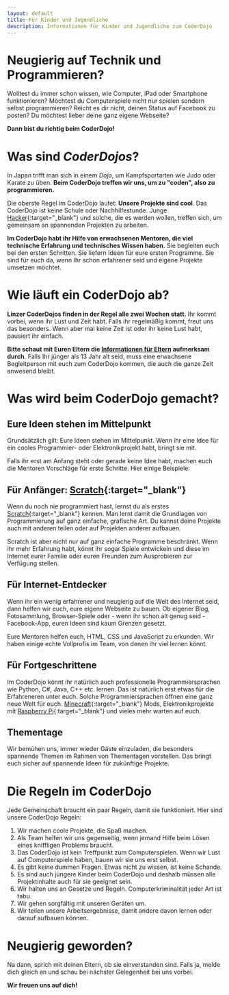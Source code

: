 ```yaml
---
layout: default
title: Für Kinder und Jugendliche
description: Informationen für Kinder und Jugendliche zum CoderDojo
---
```


# Neugierig auf Technik und Programmieren?

Wolltest du immer schon wissen, wie Computer, iPad oder Smartphone funktionieren? Möchtest du Computerspiele nicht nur spielen sondern selbst programmieren? Reicht es dir nicht, deinen Status auf Facebook zu posten? Du möchtest lieber deine ganz eigene Webseite? 

**Dann bist du richtig beim CoderDojo!**


# Was sind *CoderDojos*?

In Japan trifft man sich in einem *Dojo*, um Kampfsportarten wie Judo oder Karate zu üben. **Beim CoderDojo treffen wir uns, um zu "coden", also zu programmieren.**

Die oberste Regel im CoderDojo lautet: **Unsere Projekte sind cool**. Das CoderDojo ist keine Schule oder Nachhilfestunde. Junge [Hacker](http://ulm.ccc.de/old/chaos-seminar/hacker/hacker.pdf "Erklärung, was ein Hacker ist"){:target="_blank"} und solche, die es werden wollen, treffen sich, um gemeinsam an spannenden Projekten zu arbeiten.

**Im CoderDojo habt ihr Hilfe von erwachsenen Mentoren, die viel technische Erfahrung und technisches Wissen haben.** Sie begleiten euch bei den ersten Schritten. Sie liefern Ideen für eure ersten Programme. Sie sind für euch da, wenn Ihr schon erfahrener seid und eigene Projekte umsetzen möchtet.


# Wie läuft ein CoderDojo ab?

**Linzer CoderDojos finden in der Regel alle zwei Wochen statt.** Ihr kommt vorbei, wenn ihr Lust und Zeit habt. Falls ihr regelmäßig kommt, freut uns das besonders. Wenn aber mal keine Zeit ist oder ihr keine Lust habt, pausiert ihr einfach.

**Bitte schaut mit Euren Eltern die [Informationen für Eltern](eltern.html) aufmerksam durch.** Falls Ihr jünger als 13 Jahr alt seid, muss eine erwachsene Begleitperson mit euch zum CoderDojo kommen, die auch die ganze Zeit anwesend bleibt.


# Was wird beim CoderDojo gemacht?

## Eure Ideen stehen im Mittelpunkt

Grundsätzlich gilt: Eure Ideen stehen im Mittelpunkt. Wenn ihr eine Idee für ein cooles Programmier- oder Elektronikprojekt habt, bringt sie mit.

Falls ihr erst am Anfang steht oder gerade keine Idee habt, machen euch die Mentoren Vorschläge für erste Schritte. Hier einige Beispiele:

## Für Anfänger: [Scratch](https://scratch.mit.edu/ "Homepage von Scratch"){:target="_blank"}

Wenn du noch nie programmiert hast, lernst du als erstes [Scratch](https://scratch.mit.edu/ "Homepage von Scratch"){:target="_blank"} kennen. Man lernt damit die Grundlagen von Programmierung auf ganz einfache, grafische Art. Du kannst deine Projekte auch mit anderen teilen oder auf Projekten anderer aufbauen.

Scratch ist aber nicht nur auf ganz einfache Programme beschränkt. Wenn ihr mehr Erfahrung habt, könnt ihr sogar Spiele entwickeln und diese im Internet eurer Familie oder euren Freunden zum Ausprobieren zur Verfügung stellen.

## Für Internet-Entdecker

Wenn ihr ein wenig erfahrener und neugierig auf die Welt des Internet seid, dann helfen wir euch, eure eigene Webseite zu bauen. Ob eigener Blog, Fotosammlung, Browser-Spiele oder - wenn ihr schon alt genug seid - Facebook-App, euren Ideen sind kaum Grenzen gesetzt.

Eure Mentoren helfen euch, HTML, CSS und JavaScript zu erkunden. Wir haben einige echte Vollprofis im Team, von denen ihr viel lernen könnt.

## Für Fortgeschrittene

Im CoderDojo könnt ihr natürlich auch professionelle Programmiersprachen wie Python, C#, Java, C++ etc. lernen. Das ist natürlich erst etwas für die Erfahreneren unter euch. Solche Programmiersprachen öffnen eine ganz neue Welt für euch. [Minecraft](https://minecraft.net/ "Homepage des Spiels Minecraft"){:target="_blank"} Mods, Elektronikprojekte mit [Raspberry Pi](https://www.raspberrypi.org/ "Homepage von Raspberry Pi"){:target="_blank"} und vieles mehr warten auf euch.

## Thementage

Wir bemühen uns, immer wieder Gäste einzuladen, die besonders spannende Themen im Rahmen von Thementagen vorstellen. Das bringt euch sicher auf spannende Ideen für zukünftige Projekte.


# Die Regeln im CoderDojo

Jede Gemeinschaft braucht ein paar Regeln, damit sie funktioniert. Hier sind unsere CoderDojo Regeln:

1. Wir machen coole Projekte, die Spaß machen.
1. Als Team helfen wir uns gegenseitig, wenn jemand Hilfe beim Lösen eines kniffligen Problems braucht.
1. Das CoderDojo ist kein Treffpunkt zum Computerspielen. Wenn wir Lust auf Computerspiele haben, bauen wir sie uns erst selbst.
1. Es gibt keine dummen Fragen. Etwas nicht zu wissen, ist keine Schande.
1. Es sind auch jüngere Kinder beim CoderDojo und deshalb müssen alle Projektinhalte auch für sie geeignet sein.
1. Wir halten uns an Gesetze und Regeln. Computerkriminalität jeder Art ist tabu.
1. Wir gehen sorgfältig mit unseren Geräten um.
1. Wir teilen unsere Arbeitsergebnisse, damit andere davon lernen oder darauf aufbauen können.


# Neugierig geworden?

Na dann, sprich mit deinen Eltern, ob sie einverstanden sind. Falls ja, melde dich gleich an und schau bei nächster Gelegenheit bei uns vorbei.

**Wir freuen uns auf dich!**